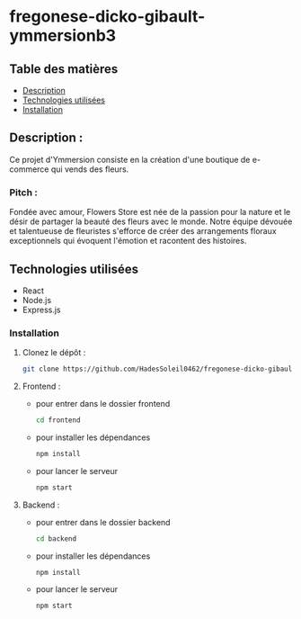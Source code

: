 # fregonese-dicko-gibault-ymmersionb3

## Table des matières

- [Description](#Description)
- [Technologies utilisées](#technologies-utilisées)
- [Installation](#installation)

## Description : 
Ce projet d'Ymmersion consiste en la création d'une boutique de e-commerce qui vends des fleurs. 
### Pitch : 
Fondée avec amour, Flowers Store est née de la passion pour la nature et le désir de partager la beauté des fleurs avec le monde. Notre équipe dévouée et talentueuse de fleuristes s'efforce de créer des arrangements floraux exceptionnels qui évoquent l'émotion et racontent des histoires.

## Technologies utilisées

- React
- Node.js
- Express.js


### Installation

1. Clonez le dépôt :
   ```bash
   git clone https://github.com/HadesSoleil0462/fregonese-dicko-gibault-ymmersionb3.git

2. Frontend :

    - pour entrer dans le dossier frontend
      ```bash 
      cd frontend 

    - pour installer les dépendances
      ```bash
      npm install 

    - pour lancer le serveur
      ```bash 
      npm start 

3. Backend :

    - pour entrer dans le dossier backend
      ```bash 
      cd backend 

    - pour installer les dépendances
      ```bash
      npm install 

    - pour lancer le serveur
      ```bash 
      npm start 
